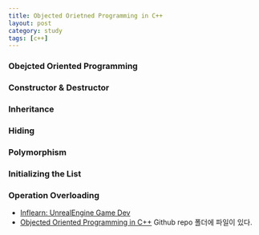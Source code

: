 ```yaml
---
title: Objected Orietned Programming in C++
layout: post
category: study
tags: [c++]
---
```


### Obejcted Oriented Programming


### Constructor & Destructor

### Inheritance

### Hiding

### Polymorphism

### Initializing the List

### Operation Overloading

- [Inflearn: UnrealEngine Game Dev](https://www.inflearn.com/course/%EC%96%B8%EB%A6%AC%EC%96%BC-3d-mmorpg-1)
- [Objected Oriented Programming in C++](https://github.com/sjang1594/self-study/tree/master/game_dev/cpp/opp) Github repo 폴더에 파일이 있다.
